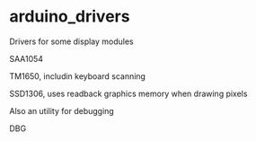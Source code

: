 # arduino_drivers
Drivers for some display modules

SAA1054

TM1650, includin keyboard scanning

SSD1306, uses readback graphics memory when drawing pixels

Also an utility for debugging

DBG
